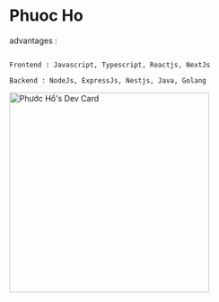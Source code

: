 # Phuoc Ho

  <p>advantages : </p>
<div style="display:flex;justify-content:space-between;align-items:center">
  <div style="display:flex;justify-content:space-between;align-items:center">
    
    Frontend : Javascript, Typescript, Reactjs, NextJs
    
    Backend : NodeJs, ExpressJs, Nestjs, Java, Golang
  </div>

  </div>
<a href="https://app.daily.dev/phuochacker123"><img src="https://api.daily.dev/devcards/v2/EhPreLJ5oh3sNqQh5wEyg.png?type=default&r=n34" width="356" alt="Phước Hồ's Dev Card"/></a>


